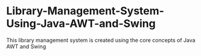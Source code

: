 # Library-Management-System-Using-Java-AWT-and-Swing
This library management system is created using the core concepts of Java AWT and Swing
